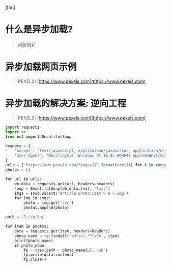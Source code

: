 [toc]
# 什么是异步加载?
> 局部刷新
# 异步加载网页示例
> PEXELS: [https://www.pexels.com](https://www.pexels.com)
# 异步加载的解决方案: 逆向工程
> PEXELS: [https://www.pexels.com](https://www.pexels.com)
```python
import requests
import re
from bs4 import BeautifulSoup
 
headers = {
    'accept': 'text/javascript, application/javascript, application/ecmascript, application/x-ecmascript, */*; q=0.01',
    'User-Agent': 'Mozilla/5.0 (Windows NT 10.0; WOW64) AppleWebKit/537.36 (KHTML, like Gecko) Chrome/55.0.2883.87 Safari/537.36'
}
urls = ['https://www.pexels.com/?page={}'.format(str(i)) for i in range(1, 2)]
photos = []
 
for url in urls:
    wb_data = requests.get(url, headers=headers)
    soup = BeautifulSoup(wb_data.text, 'lxml')
    imgs = soup.select('article.photo-item > a > img')
    for img in imgs:
        photo = img.get('src')
        photos.append(photo)
 
path = 'E://yibu/'
 
for item in photos:
    data = requests.get(item, headers=headers)
    photo_name = re.findall('\d+\/(.*?)\?h', item)
    print(photo_name)
    if photo_name:
        fp = open(path + photo_name[0], 'wb')
        fp.write(data.content)
        fp.close()
```
